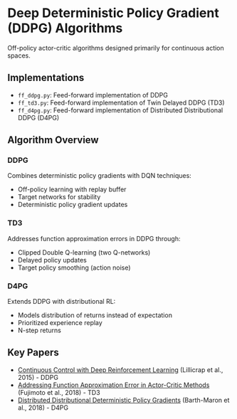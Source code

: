 # Deep Deterministic Policy Gradient (DDPG) Algorithms

Off-policy actor-critic algorithms designed primarily for continuous action spaces.

## Implementations
- `ff_ddpg.py`: Feed-forward implementation of DDPG
- `ff_td3.py`: Feed-forward implementation of Twin Delayed DDPG (TD3)
- `ff_d4pg.py`: Feed-forward implementation of Distributed Distributional DDPG (D4PG)

## Algorithm Overview

### DDPG
Combines deterministic policy gradients with DQN techniques:
- Off-policy learning with replay buffer
- Target networks for stability
- Deterministic policy gradient updates

### TD3
Addresses function approximation errors in DDPG through:
- Clipped Double Q-learning (two Q-networks)
- Delayed policy updates
- Target policy smoothing (action noise)

### D4PG
Extends DDPG with distributional RL:
- Models distribution of returns instead of expectation
- Prioritized experience replay
- N-step returns

## Key Papers
- [Continuous Control with Deep Reinforcement Learning](https://arxiv.org/abs/1509.02971) (Lillicrap et al., 2015) - DDPG
- [Addressing Function Approximation Error in Actor-Critic Methods](https://arxiv.org/abs/1802.09477) (Fujimoto et al., 2018) - TD3
- [Distributed Distributional Deterministic Policy Gradients](https://arxiv.org/abs/1804.08617) (Barth-Maron et al., 2018) - D4PG
